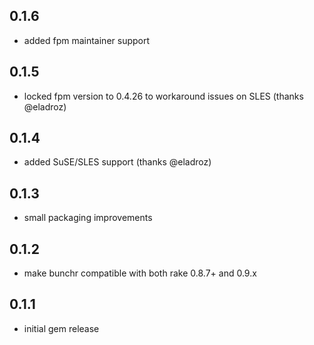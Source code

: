 0.1.6
-----
- added fpm maintainer support

0.1.5
-----
- locked fpm version to 0.4.26 to workaround issues on SLES (thanks @eladroz)

0.1.4
-----
- added SuSE/SLES support (thanks @eladroz)

0.1.3
-----
- small packaging improvements

0.1.2
-----
- make bunchr compatible with both rake 0.8.7+ and 0.9.x

0.1.1
-----
- initial gem release
